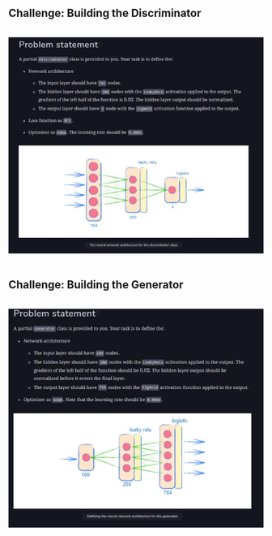 ## Challenge: Building the Discriminator


<br>
<div align="center">
<img src="../img/buildingDiscriminatorGAN.JPG">
</div>
<br>

## Challenge: Building the Generator


<br>
<div align="center">
  <img src="../img/buildingGeneratorGAN.JPG">
</div>
<br>
